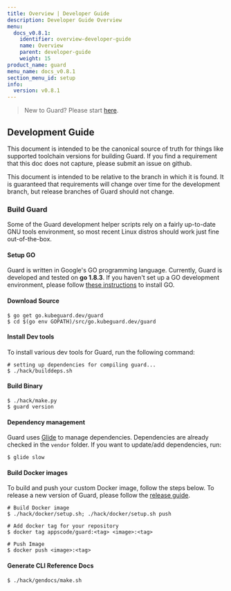 ```yaml
---
title: Overview | Developer Guide
description: Developer Guide Overview
menu:
  docs_v0.8.1:
    identifier: overview-developer-guide
    name: Overview
    parent: developer-guide
    weight: 15
product_name: guard
menu_name: docs_v0.8.1
section_menu_id: setup
info:
  version: v0.8.1
---
```


> New to Guard? Please start [here](/docs/v0.8.1/concepts/README).

## Development Guide
This document is intended to be the canonical source of truth for things like supported toolchain versions for building Guard.
If you find a requirement that this doc does not capture, please submit an issue on github.

This document is intended to be relative to the branch in which it is found. It is guaranteed that requirements will change over time
for the development branch, but release branches of Guard should not change.

### Build Guard
Some of the Guard development helper scripts rely on a fairly up-to-date GNU tools environment, so most recent Linux distros should
work just fine out-of-the-box.

#### Setup GO
Guard is written in Google's GO programming language. Currently, Guard is developed and tested on **go 1.8.3**. If you haven't set up a GO
development environment, please follow [these instructions](https://golang.org/doc/code.html) to install GO.

#### Download Source

```console
$ go get go.kubeguard.dev/guard
$ cd $(go env GOPATH)/src/go.kubeguard.dev/guard
```

#### Install Dev tools
To install various dev tools for Guard, run the following command:

```console
# setting up dependencies for compiling guard...
$ ./hack/builddeps.sh
```

#### Build Binary

```console
$ ./hack/make.py
$ guard version
```

#### Dependency management
Guard uses [Glide](https://github.com/Masterminds/glide) to manage dependencies. Dependencies are already checked in the `vendor` folder.
If you want to update/add dependencies, run:

```console
$ glide slow
```

#### Build Docker images
To build and push your custom Docker image, follow the steps below. To release a new version of Guard, please follow the [release guide](/docs/v0.8.1/setup/developer-guide/release).

```console
# Build Docker image
$ ./hack/docker/setup.sh; ./hack/docker/setup.sh push

# Add docker tag for your repository
$ docker tag appscode/guard:<tag> <image>:<tag>

# Push Image
$ docker push <image>:<tag>
```

#### Generate CLI Reference Docs

```console
$ ./hack/gendocs/make.sh
```
